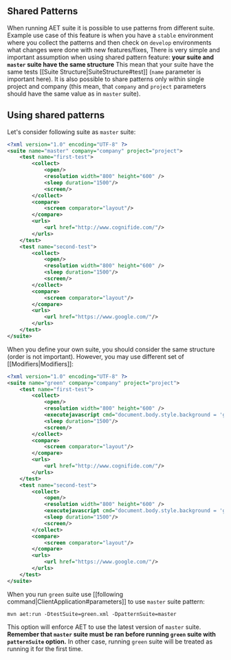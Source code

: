 ## Shared Patterns

When running AET suite it is possible to use patterns from different suite. Example use case of this feature is when
you have a `stable` environment where you collect the patterns and then check on `develop` environments what changes were done with new features/fixes,
There is very simple and important assumption when using shared pattern feature: **your suite and `master` suite have the same structure**
This mean that your suite have the same tests [[Suite Structure|SuiteStructure#test]] (`name` parameter is important here).
It is also possible to share patterns only within single project and company (this mean, that `company` and `project` parameters
should have the same value as in `master` suite).

## Using shared patterns
Let's consider following suite as `master` suite:

```xml
<?xml version="1.0" encoding="UTF-8" ?>
<suite name="master" company="company" project="project">
    <test name="first-test">
        <collect>
            <open/>
            <resolution width="800" height="600" />
            <sleep duration="1500"/>
            <screen/>
        </collect>
        <compare>
            <screen comparator="layout"/>
        </compare>
        <urls>
            <url href="http://www.cognifide.com/"/>
        </urls>
    </test>
    <test name="second-test">
        <collect>
            <open/>
            <resolution width="800" height="600" />
            <sleep duration="1500"/>
            <screen/>
        </collect>
        <compare>
            <screen comparator="layout"/>
        </compare>
        <urls>
            <url href="https://www.google.com/"/>
        </urls>
    </test>
</suite>
```

When you define your own suite, you should consider the same structure (order is not important). However,
you may use different set of [[Modifiers|Modifiers]]:

```xml
<?xml version="1.0" encoding="UTF-8" ?>
<suite name="green" company="company" project="project">
    <test name="first-test">
        <collect>
            <open/>
            <resolution width="800" height="600" />
            <executejavascript cmd="document.body.style.background = 'green';"/>
            <sleep duration="1500"/>
            <screen/>
        </collect>
        <compare>
            <screen comparator="layout"/>
        </compare>
        <urls>
            <url href="http://www.cognifide.com/"/>
        </urls>
    </test>
    <test name="second-test">
        <collect>
            <open/>
            <resolution width="800" height="600" />
            <executejavascript cmd="document.body.style.background = 'green';"/>
            <sleep duration="1500"/>
            <screen/>
        </collect>
        <compare>
            <screen comparator="layout"/>
        </compare>
        <urls>
            <url href="https://www.google.com/"/>
        </urls>
    </test>
</suite>
```

When you run `green` suite use [[following command|ClientApplication#parameters]] to use `master` suite pattern:

``mvn aet:run -DtestSuite=green.xml -DpatternSuite=master``

This option will enforce AET to use the latest version of `master` suite.
**Remember that `master` suite must be ran before running `green` suite with `patternSuite` option.**
 In other case, running `green` suite will be treated as running it for the first time.
